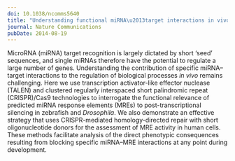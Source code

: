 ```yaml
---
doi: 10.1038/ncomms5640
title: "Understanding functional miRNA\u2013target interactions in vivo by site-specific genome engineering"
journal: Nature Communications
pubDate: 2014-08-19
---
```


MicroRNA (miRNA) target recognition is largely dictated by short ‘seed’ sequences, and single miRNAs therefore have the potential to regulate a large number of genes. Understanding the contribution of specific miRNA–target interactions to the regulation of biological processes _in vivo_ remains challenging. Here we use transcription activator-like effector nuclease (TALEN) and clustered regularly interspaced short palindromic repeat (CRISPR)/Cas9 technologies to interrogate the functional relevance of predicted miRNA response elements (MREs) to post-transcriptional silencing in zebrafish and _Drosophila_. We also demonstrate an effective strategy that uses CRISPR-mediated homology-directed repair with short oligonucleotide donors for the assessment of MRE activity in human cells. These methods facilitate analysis of the direct phenotypic consequences resulting from blocking specific miRNA–MRE interactions at any point during development.
